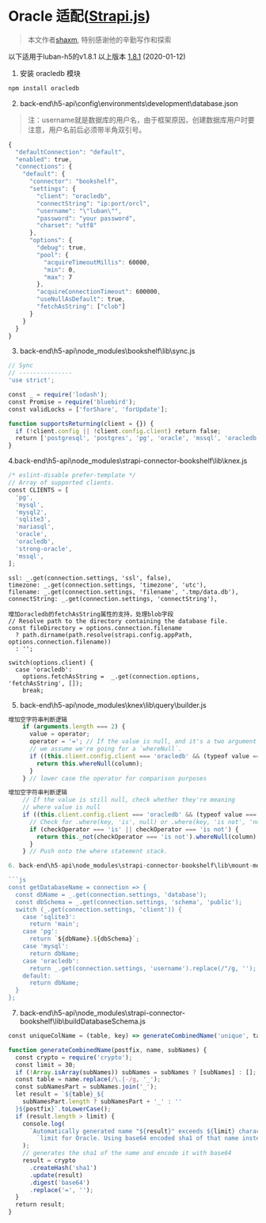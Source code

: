 # Oracle 适配([Strapi.js](https://strapi.io/))
> 本文作者[shaxm](https://github.com/shaxm), 特别感谢他的辛勤写作和探索

以下适用于luban-h5的v1.8.1 以上版本
[1.8.1](https://github.com/ly525/luban-h5/compare/v1.8.0...v1.8.1) (2020-01-12)

1. 安装 oracledb 模块

```bash
npm install oracledb
```

2. back-end\h5-api\config\environments\development\database.json

> 注：username就是数据库的用户名，由于框架原因，创建数据库用户时要注意，用户名前后必须带半角双引号。


```javascript
{
  "defaultConnection": "default",
  "enabled": true,
  "connections": {
    "default": {
      "connector": "bookshelf",
      "settings": {
        "client": "oracledb",
        "connectString": "ip:port/orcl",
        "username": "\"luban\"",
        "password": "your password",
        "charset": "utf8"
      },
      "options": {
        "debug": true,
        "pool": {
          "acquireTimeoutMillis": 60000,
          "min": 0,
          "max": 7
        },
        "acquireConnectionTimeout": 600000,
        "useNullAsDefault": true,
        "fetchAsString": ["clob"]
      }
    }
  }
}
```

3. back-end\h5-api\node_modules\bookshelf\lib\sync.js

```javascript
// Sync
// ---------------
'use strict';

const _ = require('lodash');
const Promise = require('bluebird');
const validLocks = ['forShare', 'forUpdate'];

function supportsReturning(client = {}) {
  if (!client.config || !client.config.client) return false;
  return ['postgresql', 'postgres', 'pg', 'oracle', 'mssql', 'oracledb'].includes(client.config.client);
}
```

4.back-end\h5-api\node_modules\strapi-connector-bookshelf\lib\knex.js

```javascript
/* eslint-disable prefer-template */
// Array of supported clients.
const CLIENTS = [
  'pg',
  'mysql',
  'mysql2',
  'sqlite3',
  'mariasql',
  'oracle',
  'oracledb',
  'strong-oracle',
  'mssql',
];
```

```
ssl: _.get(connection.settings, 'ssl', false),
timezone: _.get(connection.settings, 'timezone', 'utc'),
filename: _.get(connection.settings, 'filename', '.tmp/data.db'),
connectString: _.get(connection.settings, 'connectString'),

增加oracledb的fetchAsString属性的支持，处理blob字段
// Resolve path to the directory containing the database file.
const fileDirectory = options.connection.filename
  ? path.dirname(path.resolve(strapi.config.appPath, options.connection.filename))
  : '';

switch(options.client) {
  case 'oracledb':
    options.fetchAsString =  _.get(connection.options, 'fetchAsString', []);
    break;
```

5. back-end\h5-api\node_modules\knex\lib\query\builder.js

```javascript
增加空字符串判断逻辑
    if (arguments.length === 2) {
      value = operator;
      operator = '='; // If the value is null, and it's a two argument query,
      // we assume we're going for a `whereNull`.
      if ((this.client.config.client === 'oracledb' && (typeof value === "undefined" || value === '')) || value === null) {
        return this.whereNull(column);
      }
    } // lower case the operator for comparison purposes

增加空字符串判断逻辑
    // If the value is still null, check whether they're meaning
    // where value is null
    if ((this.client.config.client === 'oracledb' && (typeof value === "undefined" || value === '')) || value === null) {
      // Check for .where(key, 'is', null) or .where(key, 'is not', 'null');
      if (checkOperator === 'is' || checkOperator === 'is not') {
        return this._not(checkOperator === 'is not').whereNull(column);
      }
    } // Push onto the where statement stack.

6. back-end\h5-api\node_modules\strapi-connector-bookshelf\lib\mount-models.js

```js
const getDatabaseName = connection => {
  const dbName = _.get(connection.settings, 'database');
  const dbSchema = _.get(connection.settings, 'schema', 'public');
  switch (_.get(connection.settings, 'client')) {
    case 'sqlite3':
      return 'main';
    case 'pg':
      return `${dbName}.${dbSchema}`;
    case 'mysql':
      return dbName;
    case 'oracledb':
      return _.get(connection.settings, 'username').replace(/"/g, '');
    default:
      return dbName;
  }
};
```

7. back-end\h5-api\node_modules\strapi-connector-bookshelf\lib\buildDatabaseSchema.js

```javascript
const uniqueColName = (table, key) => generateCombinedName('unique', table, key); //`${table}_${key}_unique`;

function generateCombinedName(postfix, name, subNames) {
  const crypto = require('crypto');
  const limit = 30;
  if (!Array.isArray(subNames)) subNames = subNames ? [subNames] : [];
  const table = name.replace(/\.|-/g, '_');
  const subNamesPart = subNames.join('_');
  let result = `${table}_${
    subNamesPart.length ? subNamesPart + '_' : ''
  }${postfix}`.toLowerCase();
  if (result.length > limit) {
    console.log(
      `Automatically generated name "${result}" exceeds ${limit} character ` +
        `limit for Oracle. Using base64 encoded sha1 of that name instead.`
    );
    // generates the sha1 of the name and encode it with base64
    result = crypto
      .createHash('sha1')
      .update(result)
      .digest('base64')
      .replace('=', '');
  }
  return result;
}
```
